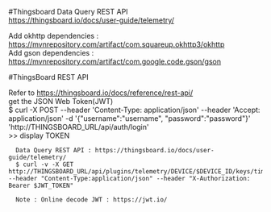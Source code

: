 #Thingsboard Data Query REST API  
  https://thingsboard.io/docs/user-guide/telemetry/  

  Add okhttp dependencies : https://mvnrepository.com/artifact/com.squareup.okhttp3/okhttp  
  Add gson dependencies : https://mvnrepository.com/artifact/com.google.code.gson/gson  

#ThingsBoard REST API  

  Refer to https://thingsboard.io/docs/reference/rest-api/  
      get the JSON Web Token(JWT)  
      $ curl -X POST --header 'Content-Type: application/json' --header 'Accept: application/json' -d '{"username":"username", "password":"password"}' 'http://THINGSBOARD_URL/api/auth/login'  
        >> display TOKEN  
  
      Data Query REST API : https://thingsboard.io/docs/user-guide/telemetry/  
      $ curl -v -X GET http://THINGSBOARD_URL/api/plugins/telemetry/DEVICE/$DEVICE_ID/keys/timeseries --header "Content-Type:application/json" --header "X-Authorization: Bearer $JWT_TOKEN"  
        
      Note : Online decode JWT : https://jwt.io/


